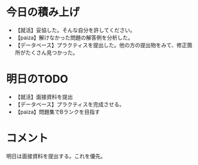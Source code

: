 # 今日の積み上げ
- 【就活】妥協した。そんな自分を許してください。
- 【paiza】解けなかった問題の解答例を分析した。
- 【データベース】プラクティスを提出した。他の方の提出物をみて、修正箇所がたくさん見つかった。
# 明日のTODO
- 【就活】面接資料を提出
- 【データベース】プラクティスを完成させる。
- 【paiza】問題集でBランクを目指す
# コメント
明日は面接資料を提出する。これを優先。
